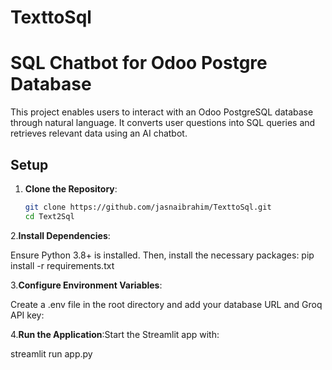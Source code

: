 # TexttoSql

# SQL Chatbot for Odoo Postgre Database

This project enables users to interact with an Odoo PostgreSQL database through natural language. It converts user questions into SQL queries and retrieves relevant data using an AI chatbot.

## Setup

1. **Clone the Repository**:
   ```bash
   git clone https://github.com/jasnaibrahim/TexttoSql.git
   cd Text2Sql

2.**Install Dependencies**: 

 Ensure Python 3.8+ is installed. Then, install the necessary packages:
 pip install -r requirements.txt

3.**Configure Environment Variables**: 

   Create a .env file in the root directory and add your database URL and Groq API key:

4.**Run the Application**:Start the Streamlit app with:

 streamlit run app.py
